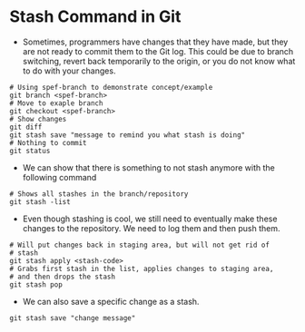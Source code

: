 # Stash Command in Git

- Sometimes, programmers have changes that they have made, but they are not ready to commit them to the Git log. This could be due to branch switching, revert back temporarily to the origin, or you do not know what to do with your changes.
```shell
# Using spef-branch to demonstrate concept/example
git branch <spef-branch>
# Move to exaple branch
git checkout <spef-branch>
# Show changes
git diff
git stash save "message to remind you what stash is doing"
# Nothing to commit
git status
```
- We can show that there is something to not stash anymore with the following command
```shell
# Shows all stashes in the branch/repository
git stash -list
```

- Even though stashing is cool, we still need to eventually make these changes to the repository. We need to log them and then push them. 
```shell
# Will put changes back in staging area, but will not get rid of
# stash
git stash apply <stash-code>
# Grabs first stash in the list, applies changes to staging area, 
# and then drops the stash
git stash pop
```

- We can also save a specific change as a stash. 
```shell
git stash save "change message"
```